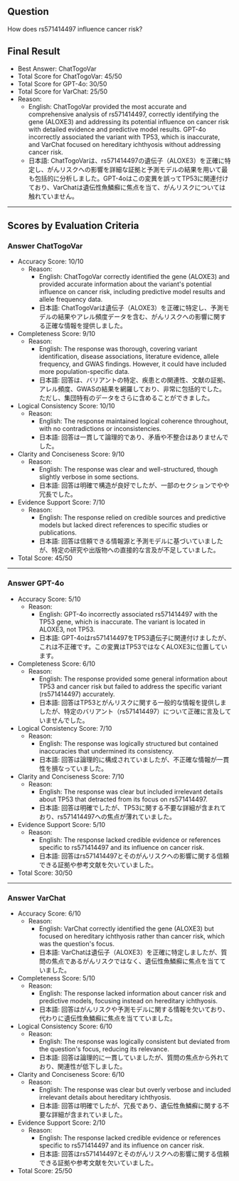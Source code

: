 ## Question

How does rs571414497 influence cancer risk?

## Final Result

- Best Answer: ChatTogoVar
- Total Score for ChatTogoVar: 45/50
- Total Score for GPT-4o: 30/50
- Total Score for VarChat: 25/50
- Reason:
  - English: ChatTogoVar provided the most accurate and comprehensive analysis of rs571414497, correctly identifying the gene (ALOXE3) and addressing its potential influence on cancer risk with detailed evidence and predictive model results. GPT-4o incorrectly associated the variant with TP53, which is inaccurate, and VarChat focused on hereditary ichthyosis without addressing cancer risk.
  - 日本語: ChatTogoVarは、rs571414497の遺伝子（ALOXE3）を正確に特定し、がんリスクへの影響を詳細な証拠と予測モデルの結果を用いて最も包括的に分析しました。GPT-4oはこの変異を誤ってTP53に関連付けており、VarChatは遺伝性魚鱗癬に焦点を当て、がんリスクについては触れていません。

---

## Scores by Evaluation Criteria

### Answer ChatTogoVar
- Accuracy Score: 10/10
  - Reason: 
    - English: ChatTogoVar correctly identified the gene (ALOXE3) and provided accurate information about the variant's potential influence on cancer risk, including predictive model results and allele frequency data.
    - 日本語: ChatTogoVarは遺伝子（ALOXE3）を正確に特定し、予測モデルの結果やアレル頻度データを含む、がんリスクへの影響に関する正確な情報を提供しました。
- Completeness Score: 9/10
  - Reason: 
    - English: The response was thorough, covering variant identification, disease associations, literature evidence, allele frequency, and GWAS findings. However, it could have included more population-specific data.
    - 日本語: 回答は、バリアントの特定、疾患との関連性、文献の証拠、アレル頻度、GWASの結果を網羅しており、非常に包括的でした。ただし、集団特有のデータをさらに含めることができました。
- Logical Consistency Score: 10/10
  - Reason: 
    - English: The response maintained logical coherence throughout, with no contradictions or inconsistencies.
    - 日本語: 回答は一貫して論理的であり、矛盾や不整合はありませんでした。
- Clarity and Conciseness Score: 9/10
  - Reason: 
    - English: The response was clear and well-structured, though slightly verbose in some sections.
    - 日本語: 回答は明確で構造が良好でしたが、一部のセクションでやや冗長でした。
- Evidence Support Score: 7/10
  - Reason: 
    - English: The response relied on credible sources and predictive models but lacked direct references to specific studies or publications.
    - 日本語: 回答は信頼できる情報源と予測モデルに基づいていましたが、特定の研究や出版物への直接的な言及が不足していました。
- Total Score: 45/50

---

### Answer GPT-4o
- Accuracy Score: 5/10
  - Reason: 
    - English: GPT-4o incorrectly associated rs571414497 with the TP53 gene, which is inaccurate. The variant is located in ALOXE3, not TP53.
    - 日本語: GPT-4oはrs571414497をTP53遺伝子に関連付けましたが、これは不正確です。この変異はTP53ではなくALOXE3に位置しています。
- Completeness Score: 6/10
  - Reason: 
    - English: The response provided some general information about TP53 and cancer risk but failed to address the specific variant (rs571414497) accurately.
    - 日本語: 回答はTP53とがんリスクに関する一般的な情報を提供しましたが、特定のバリアント（rs571414497）について正確に言及していませんでした。
- Logical Consistency Score: 7/10
  - Reason: 
    - English: The response was logically structured but contained inaccuracies that undermined its consistency.
    - 日本語: 回答は論理的に構成されていましたが、不正確な情報が一貫性を損なっていました。
- Clarity and Conciseness Score: 7/10
  - Reason: 
    - English: The response was clear but included irrelevant details about TP53 that detracted from its focus on rs571414497.
    - 日本語: 回答は明確でしたが、TP53に関する不要な詳細が含まれており、rs571414497への焦点が薄れていました。
- Evidence Support Score: 5/10
  - Reason: 
    - English: The response lacked credible evidence or references specific to rs571414497 and its influence on cancer risk.
    - 日本語: 回答はrs571414497とそのがんリスクへの影響に関する信頼できる証拠や参考文献を欠いていました。
- Total Score: 30/50

---

### Answer VarChat
- Accuracy Score: 6/10
  - Reason: 
    - English: VarChat correctly identified the gene (ALOXE3) but focused on hereditary ichthyosis rather than cancer risk, which was the question's focus.
    - 日本語: VarChatは遺伝子（ALOXE3）を正確に特定しましたが、質問の焦点であるがんリスクではなく、遺伝性魚鱗癬に焦点を当てていました。
- Completeness Score: 5/10
  - Reason: 
    - English: The response lacked information about cancer risk and predictive models, focusing instead on hereditary ichthyosis.
    - 日本語: 回答はがんリスクや予測モデルに関する情報を欠いており、代わりに遺伝性魚鱗癬に焦点を当てていました。
- Logical Consistency Score: 6/10
  - Reason: 
    - English: The response was logically consistent but deviated from the question's focus, reducing its relevance.
    - 日本語: 回答は論理的に一貫していましたが、質問の焦点から外れており、関連性が低下しました。
- Clarity and Conciseness Score: 6/10
  - Reason: 
    - English: The response was clear but overly verbose and included irrelevant details about hereditary ichthyosis.
    - 日本語: 回答は明確でしたが、冗長であり、遺伝性魚鱗癬に関する不要な詳細が含まれていました。
- Evidence Support Score: 2/10
  - Reason: 
    - English: The response lacked credible evidence or references specific to rs571414497 and its influence on cancer risk.
    - 日本語: 回答はrs571414497とそのがんリスクへの影響に関する信頼できる証拠や参考文献を欠いていました。
- Total Score: 25/50